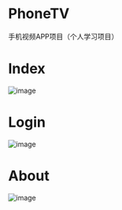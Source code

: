 # PhoneTV
手机视频APP项目（个人学习项目）

# Index


![image](http://github.com/wintonBy/PhoneTV/raw/master/screenimage/index.png)

# Login

![image](http://github.com/wintonBy/PhoneTV/raw/master/screenimage/login.png)
# About

![image](http://github.com/wintonBy/PhoneTV/raw/master/screenimage/about.png)
